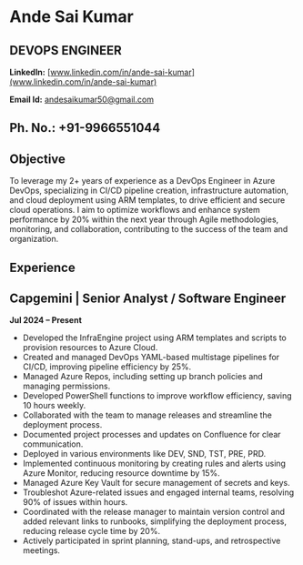 # Ande Sai Kumar
## **DEVOPS ENGINEER**

**LinkedIn:** [www.linkedin.com/in/ande-sai-kumar](www.linkedin.com/in/ande-sai-kumar)

**Email Id:** andesaikumar50@gmail.com

**Ph. No.:** +91-9966551044
---

**Objective**
---
To leverage my 2+ years of experience as a DevOps Engineer in Azure DevOps, specializing in CI/CD 
pipeline creation, infrastructure automation, and cloud deployment using ARM templates, to drive efficient 
and secure cloud operations. I aim to optimize workflows and enhance system performance by 20% 
within the next year through Agile methodologies, monitoring, and collaboration, contributing to the 
success of the team and organization.

**Experience**
---
## Capgemini | Senior Analyst / Software Engineer 
**Jul 2024 – Present**
- Developed the InfraEngine project using ARM templates and scripts to provision resources to Azure Cloud.
- Created and managed DevOps YAML-based multistage pipelines for CI/CD, improving pipeline efficiency by 25%.
- Managed Azure Repos, including setting up branch policies and managing permissions.
- Developed PowerShell functions to improve workflow efficiency, saving 10 hours weekly.
- Collaborated with the team to manage releases and streamline the deployment process.
- Documented project processes and updates on Confluence for clear communication.
- Deployed in various environments like DEV, SND, TST, PRE, PRD.
- Implemented continuous monitoring by creating rules and alerts using Azure Monitor, reducing resource downtime by 15%.
- Managed Azure Key Vault for secure management of secrets and keys.
- Troubleshot Azure-related issues and engaged internal teams, resolving 90% of issues within hours.
- Coordinated with the release manager to maintain version control and added relevant links to runbooks, simplifying the deployment process, reducing release cycle time by 20%.
- Actively participated in sprint planning, stand-ups, and retrospective meetings.




